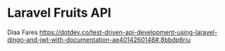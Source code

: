 # Laravel Fruits API

Diaa Fares
https://dotdev.co/test-driven-api-development-using-laravel-dingo-and-jwt-with-documentation-ae4014260148#.8bbdp6riu
